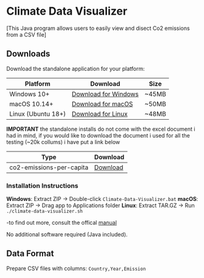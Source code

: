 # Climate Data Visualizer

[This Java program allows users to easily view and disect Co2 emissions from a CSV file]

## Downloads

Download the standalone application for your platform:

| Platform | Download | Size |
|----------|----------|------|
| Windows 10+ | [Download for Windows](https://drive.google.com/file/d/1gHFn-17KF2v-46umNEsed0yVAa7bCxDh/view?usp=drive_link) | ~45MB |
| macOS 10.14+ | [Download for macOS](https://drive.google.com/file/d/1oUxbAMaVL5bf5UH-MKsxjNGRBSyljcEb/view?usp=sharing) | ~50MB |
| Linux (Ubuntu 18+) | [Download for Linux](https://drive.google.com/file/d/1wTRH45wWiqXa4qUEWpiUfeqYJ_-MnsvP/view?usp=drive_link) | ~48MB |


**IMPORTANT**
the standalone installs do not come with the excel document i had in mind, if you would like to download the document i used for all the testing (~20k collums) i have put a link below

| Type| Download | 
|---------|---------| 
| co2-emissions-per-capita | [Download](https://drive.google.com/file/d/1-j6CBaCCES7OYrvHeTGRLQAzrL0G5fK0/view?usp=sharing) | ~666kb |


### Installation Instructions

**Windows**: Extract ZIP → Double-click `Climate-Data-Visualizer.bat`
**macOS**: Extract ZIP → Drag app to Applications folder
**Linux**: Extract TAR.GZ → Run `./climate-data-visualizer.sh`


-to find out more, consult the offical [manual](https://docs.google.com/document/d/10Py-BVxa6Q8AZePI0iN2OhFsjDN-6pdl/edit?usp=drive_link&ouid=115662500140973273474&rtpof=true&sd=true)


No additional software required (Java included).

## Data Format
Prepare CSV files with columns: `Country,Year,Emission`
